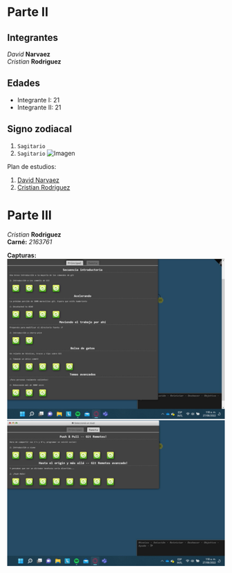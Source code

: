 # Parte II
## Integrantes
*David* **Narvaez**\
*Cristian* **Rodriguez**
## Edades
- Integrante I: 21
- Integrante II: 21
## Signo zodiacal
1. `Sagitario`
2. `Sagitario`
![Imagen](https://image.shutterstock.com/image-illustration/sagittarius-centaur-archer-sixth-sign-260nw-1683169555.jpg)

Plan de estudios:
1. [David Narvaez](https://www.escuelaing.edu.co/es/programas/ingenieria-de-sistemas/)
2. [Cristian Rodriguez](https://www.escuelaing.edu.co/es/programas/ingenieria-de-sistemas/)

# Parte III

*Cristian* **Rodriguez**\
**Carné:** *2163761*

**Capturas:**
![Imagen](https://github.com/Art2416/Lab1CVDS/blob/master/NarvaezRodriguez/Images/1.jpeg)
![Imagen](https://github.com/Art2416/Lab1CVDS/blob/master/NarvaezRodriguez/Images/2.jpeg)


